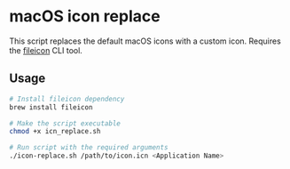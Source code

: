 # macOS icon replace

This script replaces the default macOS icons with a custom icon. Requires the [fileicon](https://github.com/mklement0/fileicon) CLI tool.

## Usage

```bash
# Install fileicon dependency
brew install fileicon

# Make the script executable
chmod +x icn_replace.sh

# Run script with the required arguments
./icon-replace.sh /path/to/icon.icn <Application Name>
```
